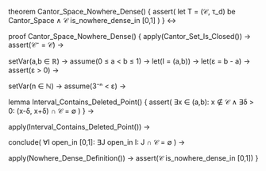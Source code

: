 theorem Cantor_Space_Nowhere_Dense() {
  assert(
    let T = (𝒞, τ_d) be Cantor_Space ∧
    𝒞 is_nowhere_dense_in [0,1]
  )
} ↔

proof Cantor_Space_Nowhere_Dense() {
  apply(Cantor_Set_Is_Closed()) →
  assert(𝒞⁻ = 𝒞) →
  
  setVar(a,b ∈ ℝ) →
  assume(0 ≤ a < b ≤ 1) →
  let(I = (a,b)) →
  let(ε = b - a) →
  assert(ε > 0) →
  
  setVar(n ∈ ℕ) →
  assume(3⁻ⁿ < ε) →
  
  lemma Interval_Contains_Deleted_Point() {
    assert(
      ∃x ∈ (a,b): x ∉ 𝒞 ∧
      ∃δ > 0: (x-δ, x+δ) ∩ 𝒞 = ∅
    )
  } →
  
  apply(Interval_Contains_Deleted_Point()) →
  
  conclude(
    ∀I open_in [0,1]:
      ∃J open_in I: J ∩ 𝒞 = ∅
  ) →
  
  apply(Nowhere_Dense_Definition()) →
  assert(𝒞 is_nowhere_dense_in [0,1])
}